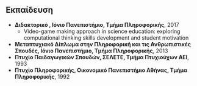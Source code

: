 ## Εκπαίδευση

* **Διδακτορικό , Ιόνιο Πανεπιστήμιο, Τμήμα Πληροφορικής**, 2017
  * Video-game making approach in science education: exploring computational
  thinking skills development and student motivation
* **Μεταπτυχιακό Δίπλωμα στην Πληροφορική και τις Ανθρωπιστικές Σπουδές, Ιόνιο
Πανεπιστήμιο, Τμήμα Πληροφορικής**, 2013
* **Πτυχίο Παιδαγωγικών Σπουδών, ΣΕΛΕΤΕ, Τμήμα Πτυχιούχων ΑΕΙ**, 1993
* **Πτυχίο Πληροφορικής, Οικονομικό Πανεπιστήμιο Αθήνας, Τμήμα Πληροφορικής**,
1992
